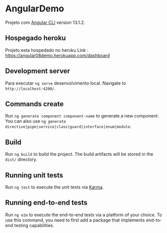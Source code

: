 # AngularDemo

Projeto com [Angular CLI](https://github.com/angular/angular-cli) version 13.1.2.
## Hospegado heroku

Projeto esta hospedado no heroku Link : https://angular08demo.herokuapp.com/dashboard 
## Development server

Para executar `ng serve` desenvolvimento local. Navigate to `http://localhost:4200/`.

## Commands create

Run `ng generate component component-name` to generate a new component. You can also use `ng generate directive|pipe|service|class|guard|interface|enum|module`.

## Build

Run `ng build` to build the project. The build artifacts will be stored in the `dist/` directory.

## Running unit tests

Run `ng test` to execute the unit tests via [Karma](https://karma-runner.github.io).

## Running end-to-end tests

Run `ng e2e` to execute the end-to-end tests via a platform of your choice. To use this command, you need to first add a package that implements end-to-end testing capabilities.




